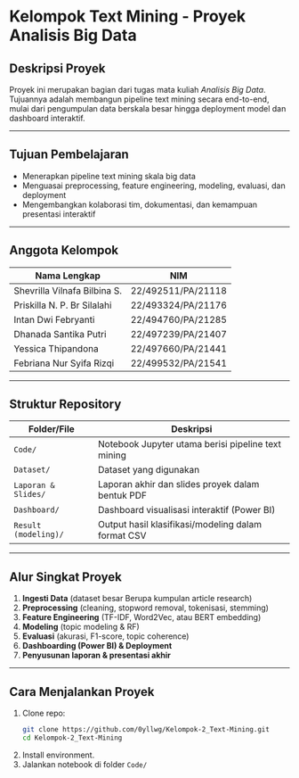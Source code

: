 # Kelompok Text Mining - Proyek Analisis Big Data

## Deskripsi Proyek
Proyek ini merupakan bagian dari tugas mata kuliah *Analisis Big Data*. Tujuannya adalah membangun pipeline text mining secara end-to-end, mulai dari pengumpulan data berskala besar hingga deployment model dan dashboard interaktif.

---

## Tujuan Pembelajaran
- Menerapkan pipeline text mining skala big data
- Menguasai preprocessing, feature engineering, modeling, evaluasi, dan deployment
- Mengembangkan kolaborasi tim, dokumentasi, dan kemampuan presentasi interaktif

---

## Anggota Kelompok

| Nama Lengkap                         | NIM                |
|-------------------------------------|--------------------|
| Shevrilla Vilnafa Bilbina S.        | 22/492511/PA/21118 |
| Priskilla N. P. Br Silalahi         | 22/493324/PA/21176 |
| Intan Dwi Febryanti                 | 22/494760/PA/21285 |
| Dhanada Santika Putri               | 22/497239/PA/21407 |
| Yessica Thipandona                  | 22/497660/PA/21441 |
| Febriana Nur Syifa Rizqi            | 22/499532/PA/21541 |

---

## Struktur Repository

| Folder/File         | Deskripsi                                                                 |
|---------------------|---------------------------------------------------------------------------|
| `Code/`             | Notebook Jupyter utama berisi pipeline text mining                        |
| `Dataset/`          | Dataset yang digunakan                                                    |
| `Laporan & Slides/` | Laporan akhir  dan slides proyek dalam bentuk PDF                         |                     |
| `Dashboard/`        | Dashboard visualisasi interaktif (Power BI)                               |
| `Result (modeling)/`| Output hasil klasifikasi/modeling dalam format CSV                        |

---

## Alur Singkat Proyek
1. **Ingesti Data** (dataset besar Berupa kumpulan article research)
2. **Preprocessing** (cleaning, stopword removal, tokenisasi, stemming)
3. **Feature Engineering** (TF-IDF, Word2Vec, atau BERT embedding)
4. **Modeling** (topic modeling & RF)
5. **Evaluasi** (akurasi, F1-score, topic coherence)
6. **Dashboarding (Power BI) & Deployment** 
7. **Penyusunan laporan & presentasi akhir**

---

## Cara Menjalankan Proyek

1. Clone repo:
   ```bash
   git clone https://github.com/0yllwg/Kelompok-2_Text-Mining.git
   cd Kelompok-2_Text-Mining

2. Install environment.
3. Jalankan notebook di folder `Code/`
   
